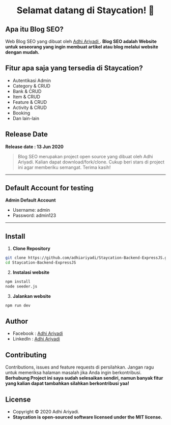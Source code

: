 <h1 align="center">Selamat datang di Staycation! 👋</h1>

## Apa itu Blog SEO?

Web Blog SEO yang dibuat oleh <a href="https://github.com/adhiariyadi"> Adhi Ariyadi </a>. **Blog SEO adalah Website untuk seseorang yang ingin membuat artikel atau blog melalui website dengan mudah.**

## Fitur apa saja yang tersedia di Staycation?

- Autentikasi Admin
- Category & CRUD
- Bank & CRUD
- Item & CRUD
- Feature & CRUD
- Activity & CRUD
- Booking
- Dan lain-lain

## Release Date

**Release date : 13 Jun 2020**

> Blog SEO merupakan project open source yang dibuat oleh Adhi Ariyadi. Kalian dapat download/fork/clone. Cukup beri stars di project ini agar memberiku semangat. Terima kasih!

---

## Default Account for testing

**Admin Default Account**

- Username: admin
- Password: admin123

---

## Install

1. **Clone Repository**

```bash
git clone https://github.com/adhiariyadi/Staycation-Backend-ExpressJS.git
cd Staycation-Backend-ExpressJS
```

2. **Instalasi website**

```bash
npm install
node seeder.js
```

3. **Jalankan website**

```bash
npm run dev
```

## Author

- Facebook : <a href="https://web.facebook.com/profile.php?id=100007787444809"> Adhi Ariyadi</a>
- LinkedIn : <a href="https://www.linkedin.com/in/adhi-ariyadi-62164a1a0/"> Adhi Ariyadi</a>

## Contributing

Contributions, issues and feature requests di persilahkan.
Jangan ragu untuk memeriksa halaman masalah jika Anda ingin berkontribusi. **Berhubung Project ini saya sudah selesaikan sendiri, namun banyak fitur yang kalian dapat tambahkan silahkan berkontribusi yaa!**

## License

- Copyright © 2020 Adhi Ariyadi.
- **Staycation is open-sourced software licensed under the MIT license.**
